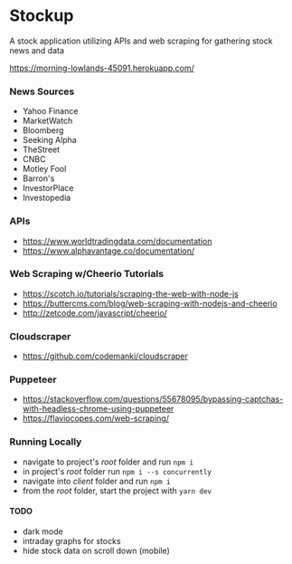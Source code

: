 # Stockup
A stock application utilizing APIs and web scraping for gathering stock news and data

https://morning-lowlands-45091.herokuapp.com/

### News Sources
- Yahoo Finance
- MarketWatch
- Bloomberg
- Seeking Alpha
- TheStreet
- CNBC
- Motley Fool
- Barron's
- InvestorPlace
- Investopedia

### APIs
- https://www.worldtradingdata.com/documentation
- https://www.alphavantage.co/documentation/

### Web Scraping w/Cheerio Tutorials
- https://scotch.io/tutorials/scraping-the-web-with-node-js
- https://buttercms.com/blog/web-scraping-with-nodejs-and-cheerio
- http://zetcode.com/javascript/cheerio/

### Cloudscraper
- https://github.com/codemanki/cloudscraper

### Puppeteer 
- https://stackoverflow.com/questions/55678095/bypassing-captchas-with-headless-chrome-using-puppeteer
- https://flaviocopes.com/web-scraping/

### Running Locally 
- navigate to project's *root* folder and run ```npm i```
- in project's *root* folder run ```npm i --s concurrently```
- navigate into *client* folder and run ```npm i```
- from the *root* folder, start the project with ```yarn dev```

#### TODO
- dark mode
- intraday graphs for stocks
- hide stock data on scroll down (mobile)